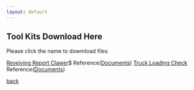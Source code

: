 ```yaml
---
layout: default
---
```


## Tool Kits Download Here
Please click the name to dowmload files

[Reveiving Report Clawer]()$
Reference([Documents]())
[Truck Loading Check]()
Reference([Documents]())

[back](./)
